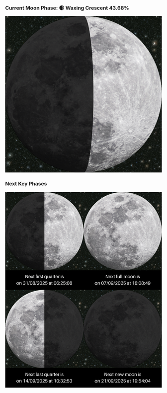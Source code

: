 ### Current Moon Phase: 🌒 Waxing Crescent 43.68%
![Moon Phase](moonphase.png)
### Next Key Phases
![Gallery](gallery.png)